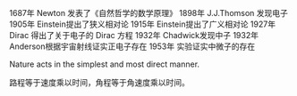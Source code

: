 
1687年 Newton 发表了《自然哲学的数学原理》
1898年 J.J.Thomson 发现电子
1905年 Einstein提出了狭义相对论
1915年 Einstein提出了广义相对论
1927年 Dirac 得出了关于电子的 Dirac 方程
1932年 Chadwick发现中子
1932年 Anderson根据宇宙射线证实正电子存在
1953年 实验证实中微子的存在

Nature acts in the simplest and most direct manner.

路程等于速度乘以时间，角程等于角速度乘以时间。